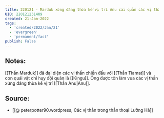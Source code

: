 ```yaml
---
title: 220121 - Marduk xứng đáng thừa kế vị trí Anu cai quản các vị thần
UID: 220121231409
created: 21-Jan-2022
tags:
  - 'created/2022/Jan/21'
  - 'evergreen'
  - 'permanent/fact'
publish: False
---
```

## Notes:
[[Thần Marduk]] đã đại diện các vị thần chiến đấu với [[Thần Tiamat]] và con quái vật chỉ huy đội quân là [[Kingu]]. Ông được tôn làm vua các vị thần xứng đáng thừa kế vị trí [[Thần Anu|Anu]].

## Source:
- [[@ peterpotter90.wordpress, Các vị thần trong thần thoại Lưỡng Hà]]

